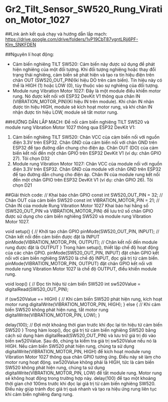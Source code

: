 # Gr2_Tilt_Sensor_SW520_Rung_Viration_Motor_1027
##Link ảnh kết quả chạy và hướng dẫn lắp mạch:
https://drive.google.com/drive/folders/1vP19CbT87vgntLRjj6PF-Klm_SNKFDEN

##Nguyên lí hoạt động:
+ Cảm biến nghiêng TILT SW520: Cảm biến này được sử dụng để phát hiện nghiêng của một đối tượng. Khi đối tượng nghiêng hoặc thay đổi trạng thái nghiêng, cảm biến sẽ phát hiện và tạo ra tín hiệu điện trên chân OUT (SW520_OUT_PIN)(kí hiệu DO trên cảm biến). Tín hiệu này có thể là HIGH (1) hoặc LOW (0), tùy thuộc vào sự nghiêng của đối tượng.
+ Module rung Vibration Motor 1027: Đây là một module điều khiển motor rung. Nó được kết nối với ESP32 DevKit V1 thông qua chân IN (VIBRATION_MOTOR_PIN)(Kí hiệu IN trên module). Khi chân IN nhận được tín hiệu HIGH, module sẽ kích hoạt motor rung, và khi chân IN nhận được tín hiệu LOW, module sẽ tắt motor rung.

##HƯỚNG DẪN LẮP MẠCH:
Để nối cảm biến nghiêng TILT SW520 và module rung Vibration Motor 1027 thông qua ESP32 DevKit V1:
1. Cảm biến nghiêng TILT SW520:
Chân VCC của cảm biến nối với nguồn điện 3.3V trên ESP32.
Chân GND của cảm biến nối với chân GND trên ESP32 để tạo đường dẫn chung cho điện áp.
Chân OUT (DO) của cảm biến kết nối đến một chân GPIO trên ESP32 DevKit V1 (ví dụ: chân GPIO 27). Tôi chọn D32
2. Module rung Vibration Motor 1027:
Chân VCC của module nối với nguồn điện 3.3V trên ESP32.
Chân GND của module với chân GND trên ESP32 để tạo đường dẫn chung cho điện áp.
Chân IN của module rung kết nối đến một chân GPIO trên ESP32 DevKit V1 (ví dụ: chân GPIO 26). Tôi chọn D21

##Giải thích code:
// Khai báo chân GPIO
const int SW520_OUT_PIN = 32; // Chân OUT của cảm biến SW520
const int VIBRATION_MOTOR_PIN = 21; // Chân IN của module Rung Vibration Motor 1027
Khai báo hai hằng số (SW520_OUT_PIN và VIBRATION_MOTOR_PIN) để lưu trữ số chân GPIO được sử dụng cho cảm biến nghiêng SW520 và module rung Vibration Motor 1027.

void setup() {
  // Khởi tạo chân GPIO
  pinMode(SW520_OUT_PIN, INPUT); // Chân kết nối đến cảm biến được đặt là INPUT
  pinMode(VIBRATION_MOTOR_PIN, OUTPUT); // Chân kết nối đến module rung được đặt là OUTPUT
}
Trong hàm setup(), thiết lập chế độ hoạt động của các chân GPIO. pinMode(SW520_OUT_PIN, INPUT) đặt chân GPIO kết nối với cảm biến nghiêng SW520 là chế độ INPUT, đọc giá trị từ cảm biến. pinMode(VIBRATION_MOTOR_PIN, OUTPUT) đặt chân GPIO kết nối với module rung Vibration Motor 1027 là chế độ OUTPUT, điều khiển module rung.

void loop() {
  // Đọc tín hiệu từ cảm biến SW520
  int sw520Value = digitalRead(SW520_OUT_PIN);
  
  if (sw520Value == HIGH) {
    // Khi cảm biến SW520 phát hiện rung, kích hoạt motor rung
    digitalWrite(VIBRATION_MOTOR_PIN, HIGH);
  } else {
    // Khi cảm biến SW520 không phát hiện rung, tắt motor rung
    digitalWrite(VIBRATION_MOTOR_PIN, LOW);
  }
  
  delay(100); // Đợi một khoảng thời gian trước khi đọc lại tín hiệu từ cảm biến SW520
}
Trong hàm loop(), đọc giá trị từ cảm biến nghiêng SW520 bằng cách sử dụng hàm digitalRead(SW520_OUT_PIN) và lưu trữ giá trị đó vào biến sw520Value.
Sau đó, chúng ta kiểm tra giá trị sw520Value nếu nó là HIGH. Nếu cảm biến SW520 phát hiện rung, chúng ta sử dụng digitalWrite(VIBRATION_MOTOR_PIN, HIGH) để kích hoạt module rung Vibration Motor 1027 thông qua chân GPIO tương ứng. Điều này sẽ làm cho motor rung hoạt động.
sw520Value không phải là HIGH, tức là cảm biến SW520 không phát hiện rung, chúng ta sử dụng digitalWrite(VIBRATION_MOTOR_PIN, LOW) để tắt module rung. Motor rung sẽ không hoạt động trong trường hợp này.
delay(100) để tạo một khoảng thời gian chờ 100ms trước khi đọc lại giá trị từ cảm biến nghiêng SW520. Điều này giúp tránh đọc giá trị quá nhanh và tạo ra hiệu ứng rung liên tục khi cảm biến nghiêng đang rung.
